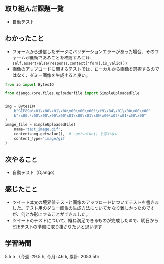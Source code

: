 ## 取り組んだ課題一覧
- 自動テスト

## わかったこと
- フォームから送信したデータにバリデーションエラーがあった場合、そのフォームが無効であることを確認するには、`self.assertFalse(response.context['form].is_valid())`
- 画像のアップロードに関するテストでは、ローカルから画像を選択するのではなく、ダミー画像を生成すると良い。
```python
from io import BytesIO

from django.core.files.uploaderfile import SimpleUploadedFile


img = BytesIO(
    b"GIF89a\x01\x00\x01\x00\x00\x00\x00!\xf9\x04\x01\x00\x00\x00"
    b"\x00,\x00\x00\x00\x00\x01\x00\x01\x00\x00\x02\x01\x00\x00"
)
image_file = SimpleUploadedFile(
    name='test_image.gif',
    content=img.getvalue(),  # .getvalue() を忘れない
    content_type='image/gif'
)
```
    
## 次やること
- 自動テスト（Django）
    
## 感じたこと
- ツイート本文の境界値テストと画像のアップロードについてテストを書きました。テスト用のダミー画像の生成方法についてかなり難しかったのですが、何とか形にすることができました。
- ツイートのテストについて、概ね満足できるものが完成したので、明日からE2Eテストの準備に取り掛かりたいと思います    
    
## 学習時間
5.5 h （今週: 29.5 h, 今月: 46 h, 累計: 2053.5h）